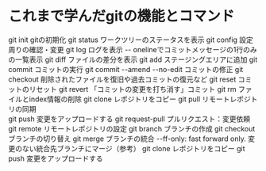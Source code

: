 # これまで学んだgitの機能とコマンド
git init
gitの初期化
git status
ワークツリーのステータスを表示
git config 
設定周りの確認・変更
git log
ログを表示
-- onelineでコミットメッセージの1行のみの一覧表示
git diff
ファイルの差分を表示
git add
ステージングエリアに追加
git commit 
コミットの実行
git commit --amend --no-edit
コミットの修正
git checkout
削除されたファイルを復旧や過去コミットの復元など
git reset
コミットのリセット
git revert
「コミットの変更を打ち消す」コミット
git rm
ファイルとindex情報の削除
git clone
レポジトリをコピー
git pull
リモートレポジトリの同期	
git push
変更をアップロードする
git request-pull
プルリクエスト：変更依頼
git remote
リモートレポジトリの設定
git branch
ブランチの作成
git checkout
ブランチの切り替え
git merge
ブランチの統合
--ff-only: fast forward only. 変更のない統合先ブランチにマージ（参考）
git clone
レポジトリをコピー
git push
変更をアップロードする